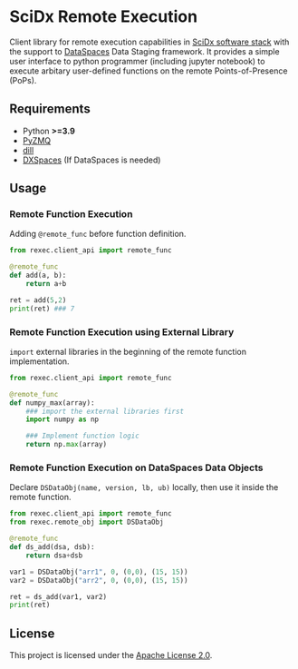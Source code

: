 # SciDx Remote Execution
Client library for remote execution capabilities in [SciDx software stack](https://scidx.sci.utah.edu/) with the support to [DataSpaces](https://dataspaces.sci.utah.edu/) Data Staging framework. It provides a simple user interface to python programmer (including jupyter notebook) to execute arbitary user-defined functions on the remote Points-of-Presence (PoPs).

## Requirements
* Python __>=3.9__
* [PyZMQ](https://pypi.org/project/pyzmq/)
* [dill](https://pypi.org/project/dill/)
* [DXSpaces](https://pypi.org/project/DXSpaces/) (If DataSpaces is needed)

## Usage
### Remote Function Execution
Adding `@remote_func` before function definition.
```python
from rexec.client_api import remote_func

@remote_func
def add(a, b):
    return a+b

ret = add(5,2)
print(ret) ### 7
```

### Remote Function Execution using External Library
`import` external libraries in the beginning of the remote function implementation.
```python
from rexec.client_api import remote_func

@remote_func
def numpy_max(array):
    ### import the external libraries first
    import numpy as np

    ### Implement function logic
    return np.max(array)
```

### Remote Function Execution on DataSpaces Data Objects
Declare `DSDataObj(name, version, lb, ub)` locally, then use it inside the remote function.
```python
from rexec.client_api import remote_func
from rexec.remote_obj import DSDataObj

@remote_func
def ds_add(dsa, dsb):
    return dsa+dsb

var1 = DSDataObj("arr1", 0, (0,0), (15, 15))
var2 = DSDataObj("arr2", 0, (0,0), (15, 15))

ret = ds_add(var1, var2)
print(ret)
```

## License
This project is licensed under the [Apache License 2.0](LICENSE).